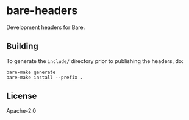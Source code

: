 # bare-headers

Development headers for Bare.

## Building

To generate the `include/` directory prior to publishing the headers, do:

```console
bare-make generate
bare-make install --prefix .
```

## License

Apache-2.0
